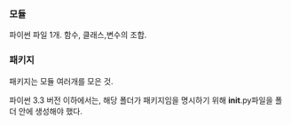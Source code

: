 

### 모듈 
파이썬 파일 1개. 함수, 클래스,변수의 조합.  

### 패키지
패키지는 모듈 여러개를 모은 것. 

파이썬 3.3 버전 이하에서는, 해당 폴더가 패키지임을 명시하기 위해 __init__.py파일을 폴더 안에 생성해야 했다.
